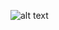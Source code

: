 ![alt text]([https://url_to_image.com](https://github.com/Sameer-Maniyar/Materials/blob/master/src/main/resources/example/smartTxt.png))
